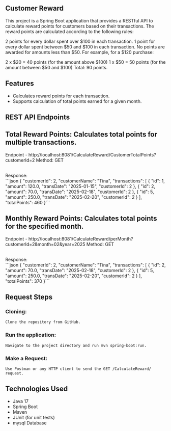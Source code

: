 ## Customer Reward
This project is a Spring Boot application that provides a RESTful API to calculate reward points for customers based on their transactions. The reward points are calculated according to the following rules:

2 points for every dollar spent over $100 in each transaction.
1 point for every dollar spent between $50 and $100 in each transaction.
No points are awarded for amounts less than $50.
For example, for a $120 purchase:

2 x $20 = 40 points (for the amount above $100)
1 x $50 = 50 points (for the amount between $50 and $100)
Total: 90 points.

## Features
- Calculates reward points for each transaction.
- Supports calculation of total points earned for a given month.

## REST API Endpoints

## Total Reward Points: Calculates total points for multiple transactions.
Endpoint - http://localhost:8081/CalculateReward/CustomerTotalPoints?customerId=2
Method: GET 

<br>
Response: 
<br>
```json
{
    "customerId": 2,
    "customerName": "Tina",
    "transactions": [
        {
            "id": 1,
            "amount": 120.0,
            "transDate": "2025-01-15",
            "customerId": 2
        },
        {
            "id": 2,
            "amount": 70.0,
            "transDate": "2025-02-18",
            "customerId": 2
        },
        {
            "id": 5,
            "amount": 250.0,
            "transDate": "2025-02-20",
            "customerId": 2
        }
    ],
    "totalPoints": 460
}```
<br>

## Monthly Reward Points: Calculates total points for the specified month.
Endpoint - http://localhost:8081/CalculateReward/perMonth?customerId=2&month=02&year=2025
Method: GET 

<br>
Response: <br>
```json
{
    "customerId": 2,
    "customerName": "Tina",
    "transactions": [
        {
            "id": 2,
            "amount": 70.0,
            "transDate": "2025-02-18",
            "customerId": 2
        },
        {
            "id": 5,
            "amount": 250.0,
            "transDate": "2025-02-20",
            "customerId": 2
        }
    ],
    "totalPoints": 370
}```
<br>

## Request Steps
### Cloning:

	Clone the repository from GitHub.

### Run the application:

	Navigate to the project directory and run mvn spring-boot:run.

### Make a Request:

	Use Postman or any HTTP client to send the GET /CalculateReward/ request.

## Technologies Used
- Java 17
- Spring Boot
- Maven
- JUnit (for unit tests)
- mysql Database
